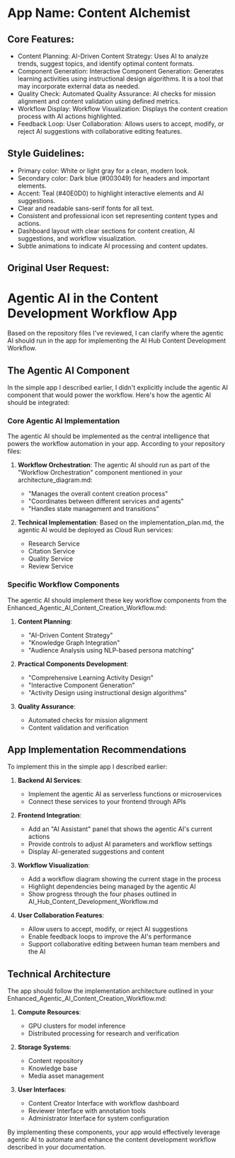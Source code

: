 # **App Name**: Content Alchemist

## Core Features:

- Content Planning: AI-Driven Content Strategy: Uses AI to analyze trends, suggest topics, and identify optimal content formats.
- Component Generation: Interactive Component Generation: Generates learning activities using instructional design algorithms. It is a tool that may incorporate external data as needed.
- Quality Check: Automated Quality Assurance: AI checks for mission alignment and content validation using defined metrics.
- Workflow Display: Workflow Visualization: Displays the content creation process with AI actions highlighted.
- Feedback Loop: User Collaboration: Allows users to accept, modify, or reject AI suggestions with collaborative editing features.

## Style Guidelines:

- Primary color: White or light gray for a clean, modern look.
- Secondary color: Dark blue (#003049) for headers and important elements.
- Accent: Teal (#40E0D0) to highlight interactive elements and AI suggestions.
- Clear and readable sans-serif fonts for all text.
- Consistent and professional icon set representing content types and actions.
- Dashboard layout with clear sections for content creation, AI suggestions, and workflow visualization.
- Subtle animations to indicate AI processing and content updates.

## Original User Request:
# Agentic AI in the Content Development Workflow App

Based on the repository files I've reviewed, I can clarify where the agentic AI should run in the app for implementing the AI Hub Content Development Workflow.

## The Agentic AI Component

In the simple app I described earlier, I didn't explicitly include the agentic AI component that would power the workflow. Here's how the agentic AI should be integrated:

### Core Agentic AI Implementation

The agentic AI should be implemented as the central intelligence that powers the workflow automation in your app. According to your repository files:

1. **Workflow Orchestration**: The agentic AI should run as part of the "Workflow Orchestration" component mentioned in your architecture_diagram.md:
   - "Manages the overall content creation process"
   - "Coordinates between different services and agents"
   - "Handles state management and transitions"

2. **Technical Implementation**: Based on the implementation_plan.md, the agentic AI would be deployed as Cloud Run services:
   - Research Service
   - Citation Service
   - Quality Service
   - Review Service

### Specific Workflow Components

The agentic AI should implement these key workflow components from the Enhanced_Agentic_AI_Content_Creation_Workflow.md:

1. **Content Planning**:
   - "AI-Driven Content Strategy"
   - "Knowledge Graph Integration"
   - "Audience Analysis using NLP-based persona matching"

2. **Practical Components Development**:
   - "Comprehensive Learning Activity Design"
   - "Interactive Component Generation"
   - "Activity Design using instructional design algorithms"

3. **Quality Assurance**:
   - Automated checks for mission alignment
   - Content validation and verification

## App Implementation Recommendations

To implement this in the simple app I described earlier:

1. **Backend AI Services**: 
   - Implement the agentic AI as serverless functions or microservices
   - Connect these services to your frontend through APIs

2. **Frontend Integration**:
   - Add an "AI Assistant" panel that shows the agentic AI's current actions
   - Provide controls to adjust AI parameters and workflow settings
   - Display AI-generated suggestions and content

3. **Workflow Visualization**:
   - Add a workflow diagram showing the current stage in the process
   - Highlight dependencies being managed by the agentic AI
   - Show progress through the four phases outlined in AI_Hub_Content_Development_Workflow.md

4. **User Collaboration Features**:
   - Allow users to accept, modify, or reject AI suggestions
   - Enable feedback loops to improve the AI's performance
   - Support collaborative editing between human team members and the AI

## Technical Architecture

The app should follow the implementation architecture outlined in your Enhanced_Agentic_AI_Content_Creation_Workflow.md:

1. **Compute Resources**:
   - GPU clusters for model inference
   - Distributed processing for research and verification

2. **Storage Systems**:
   - Content repository
   - Knowledge base
   - Media asset management

3. **User Interfaces**:
   - Content Creator Interface with workflow dashboard
   - Reviewer Interface with annotation tools
   - Administrator Interface for system configuration

By implementing these components, your app would effectively leverage agentic AI to automate and enhance the content development workflow described in your documentation.
  